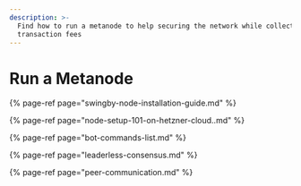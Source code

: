 ```yaml
---
description: >-
  Find how to run a metanode to help securing the network while collecting
  transaction fees
---
```


# Run a Metanode

{% page-ref page="swingby-node-installation-guide.md" %}

{% page-ref page="node-setup-101-on-hetzner-cloud..md" %}

{% page-ref page="bot-commands-list.md" %}

{% page-ref page="leaderless-consensus.md" %}

{% page-ref page="peer-communication.md" %}



